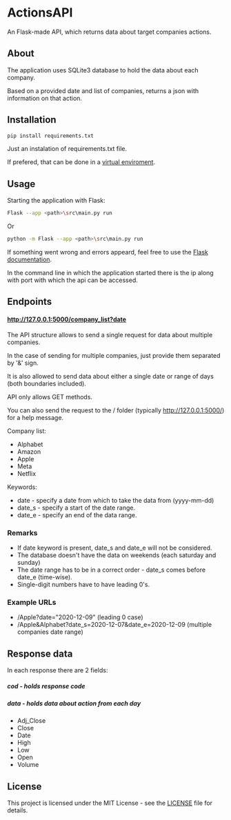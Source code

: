 # ActionsAPI

An Flask-made API, which returns data about target companies actions.

## About

The application uses SQLite3 database to hold the data about each company.

Based on a provided date and list of companies, returns a json with information on that action.

## Installation

```bash
pip install requirements.txt
```

Just an instalation of requirements.txt file.

If prefered, that can be done in a [virtual enviroment](https://docs.python.org/3/library/venv.html).

## Usage

Starting the application with Flask:

```bash
Flask --app <path>\src\main.py run
```

Or

```bash
python -m Flask --app <path>\src\main.py run
```

If something went wrong and errors appeard, feel free to use the [Flask documentation](https://flask.palletsprojects.com/en/3.0.x/).

In the command line in which the application started there is the ip along with port with which the api can be accessed.

## Endpoints

#### http://127.0.0.1:5000/company_list?date

The API structure allows to send a single request for data about multiple companies.

In the case of sending for multiple companies, just provide them separated by '&' sign.

It is also allowed to send data about either a single date or range of days (both boundaries included).

API only allows GET methods.

You can also send the request to the / folder (typically http://127.0.0.1:5000/) for a help message.

Company list:

* Alphabet
* Amazon
* Apple
* Meta
* Netflix

Keywords:

* date - specify a date from which to take the data from (yyyy-mm-dd)
* date_s - specify a start of the date range.
* date_e - specify an end of the data range.

### Remarks

* If date keyword is present, date_s and date_e will not be considered.
* The database doesn't have the data on weekends (each saturday and sunday)
* The date range has to be in a correct order - date_s comes before date_e (time-wise).
* Single-digit numbers have to have leading 0's.

### Example URLs

* /Apple?date="2020-12-09" (leading 0 case)
* /Apple&Alphabet?date_s=2020-12-07&date_e=2020-12-09 (multiple companies date range)

## Response data

In each response there are 2 fields:

##### cod - holds response code

##### data - holds data about action from each day

* Adj_Close
* Close
* Date
* High
* Low
* Open
* Volume

## License

This project is licensed under the MIT License - see the [LICENSE](LICENSE) file for details.
